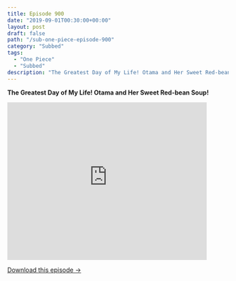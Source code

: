 ```yaml
---
title: Episode 900
date: "2019-09-01T00:30:00+00:00"
layout: post
draft: false
path: "/sub-one-piece-episode-900"
category: "Subbed"
tags:
  - "One Piece"
  - "Subbed"
description: "The Greatest Day of My Life! Otama and Her Sweet Red-bean Soup!"
---
```


**The Greatest Day of My Life! Otama and Her Sweet Red-bean Soup!**

<iframe width="640" height="360" src="https://www.rapidvideo.com/e/G6JWFWLG95" frameborder="0" marginwidth=0 marginheight=0 scrolling=no allowfullscreen style="max-width:90%;"></iframe>

<a href="http://ouo.io/qs/eCodkFEQ?s=https://www.rapidvideo.com/d/G6JWFWLG95" class="styled_a">Download this episode →</a>


